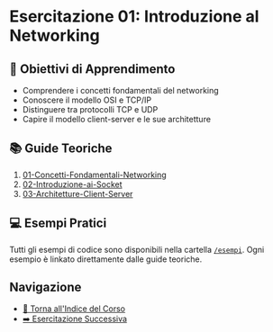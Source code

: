# Esercitazione 01: Introduzione al Networking

## 🎯 Obiettivi di Apprendimento
- Comprendere i concetti fondamentali del networking
- Conoscere il modello OSI e TCP/IP
- Distinguere tra protocolli TCP e UDP
- Capire il modello client-server e le sue architetture

## 📚 Guide Teoriche
1. [01-Concetti-Fondamentali-Networking](01-Concetti-Fondamentali-Networking.md)
2. [02-Introduzione-ai-Socket](02-Introduzione-ai-Socket.md)
3. [03-Architetture-Client-Server](03-Architetture-Client-Server.md)

## 💻 Esempi Pratici
Tutti gli esempi di codice sono disponibili nella cartella [`/esempi`](./esempi/). Ogni esempio è linkato direttamente dalle guide teoriche.

## Navigazione
- [📑 Torna all'Indice del Corso](../README.md)
- [➡️ Esercitazione Successiva](../02-Ambiente-Sviluppo/README.md)